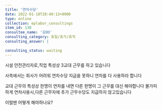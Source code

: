 ```yaml
---
title: '연차수당'
date: 2022-01-10T20:49:13+0900
type: online
collection: eplabor_consultings
item_id: 130
consultee_name: '김OO'
consulting_category: 휴일/휴가/휴직
consulting_answer: |
    
consulting_status: waiting
---
```


시설 안전관리자로,직업 특성상 3교대 근무를 하고 있습니다

사측에서는 회사가 어려워 연차수당 지급을 못하니 연차를 다 사용하라 합니다

교대 근무의 특성상 한명이 연차를 내면 다른 한명이 그 근무를 대신 해야합니다
불가피하게 연차사용시,다른 근무자에 추가 근무수당도 지급하지 않고있습니다

이럴땐 어떻게 해야하나요?
